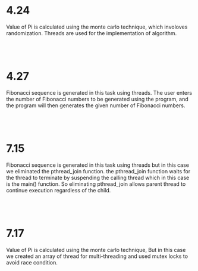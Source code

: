 # 4.24
Value of Pi is calculated using the monte carlo technique, which involoves randomization. Threads are used for the implementation of algorithm.
<br><br>
<br><br>
# 4.27
Fibonacci sequence is generated in this task using threads. The user enters the number of Fibonacci numbers to be generated using the program, and the program will then generates the given number of Fibonacci numbers.
<br><br>
<br><br>
# 7.15
Fibonacci sequence is generated in this task using threads but in this case we eliminated the pthread_join function. the pthread_join function waits for the thread to terminate by suspending the calling thread which in this case is the main() function. So eliminating pthread_join allows parent thread to continue execution regardless of the child.
<br><br>
<br><br>
# 7.17
Value of Pi is calculated using the monte carlo technique, But in this case we created an array of thread for multi-threading and used mutex locks to avoid race condition.
<br><br>
<br><br>
